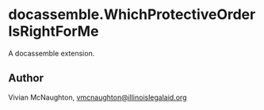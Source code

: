 # docassemble.WhichProtectiveOrderIsRightForMe

A docassemble extension.

## Author

Vivian McNaughton, vmcnaughton@illinoislegalaid.org

